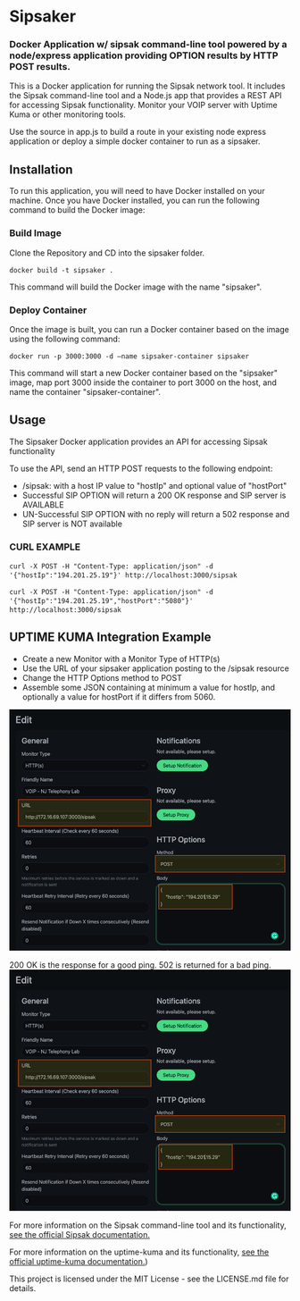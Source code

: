 # Sipsaker
### Docker Application w/ sipsak command-line tool powered by a node/express application providing OPTION results by HTTP POST results. 

This is a Docker application for running the Sipsak network tool. It includes the Sipsak command-line tool and a Node.js app that provides a REST API for accessing Sipsak functionality. Monitor your VOIP server with Uptime Kuma or other monitoring tools.

Use the source in app.js to build a route in your existing node express application or deploy a simple docker container to run as a sipsaker.

## Installation
To run this application, you will need to have Docker installed on your machine. Once you have Docker installed, you can run the following command to build the Docker image:

### Build Image
Clone the Repository and CD into the sipsaker folder.

```console
docker build -t sipsaker .
```

This command will build the Docker image with the name "sipsaker". 

### Deploy Container
Once the image is built, you can run a Docker container based on the image using the following command:
```console
docker run -p 3000:3000 -d —name sipsaker-container sipsaker
```

This command will start a new Docker container based on the "sipsaker" image, map port 3000 inside the container to port 3000 on the host, and name the container "sipsaker-container". 


## Usage
The Sipsaker Docker application provides an API for accessing Sipsak functionality

 To use the API, send an HTTP POST requests to the following endpoint:
* /sipsak: with a host IP value to "hostIp" and optional value of "hostPort"
* Successful SIP OPTION will return a 200 OK response and SIP server is AVAILABLE
* UN-Successful SIP OPTION with no reply will return a 502 response and SIP server is NOT available

### CURL EXAMPLE
```console
curl -X POST -H "Content-Type: application/json" -d '{"hostIp":"194.201.25.19"}' http://localhost:3000/sipsak
```
```console
curl -X POST -H "Content-Type: application/json" -d '{"hostIp":"194.201.25.19","hostPort":"5080"}' http://localhost:3000/sipsak
```

## UPTIME KUMA Integration Example
* Create a new Monitor with a Monitor Type of HTTP(s)
* Use the URL of your sipsaker application posting to the /sipsak resource
* Change the HTTP Options method to POST
* Assemble some JSON containing at minimum a value for hostIp, and optionally a value for hostPort if it differs from 5060.


![Kuma Dashboard Settings](/kuma-images/uptime-kuma1.png)

200 OK is the response for a good ping.  502 is returned for a bad ping.
![200 OK Value Accepted Range](/kuma-images/uptime-kuma1.png)



For more information on the Sipsak command-line tool and its functionality, [see the official Sipsak documentation.](https://github.com/nils-ohlmeier/sipsak)

For more information on the uptime-kuma and its functionality, [see the official uptime-kuma documentation.](https://github.com/louislam/uptime-kuma))




This project is licensed under the MIT License - see the LICENSE.md file for details.
